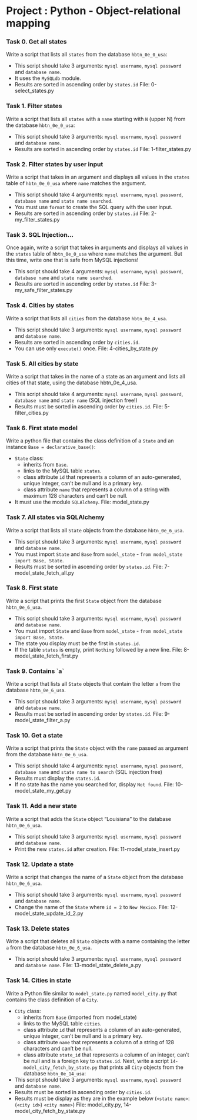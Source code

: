 # Project : Python - Object-relational mapping

### Task 0. Get all states
Write a script that lists all ``states`` from the database ``hbtn_0e_0_usa``:
- This script should take 3 arguments: ``mysql username``, ``mysql password`` and ``database name``.
- It uses the ``MySQLdb`` module.
- Results are sorted in ascending order by ``states.id``
File: 0-select_states.py

### Task 1. Filter states
Write a script that lists all ``states`` with a ``name`` starting with ``N`` (upper N) from the database ``hbtn_0e_0_usa``:
- This script should take 3 arguments: ``mysql username``, ``mysql password`` and ``database name``.
- Results are sorted in ascending order by ``states.id``
File: 1-filter_states.py

### Task 2. Filter states by user input
Write a script that takes in an argument and displays all values in the ``states`` table of ``hbtn_0e_0_usa`` where ``name`` matches the argument.
- This script should take 4 arguments: ``mysql username``, ``mysql password``, ``database name`` and ``state name searched``.
- You must use ``format`` to create the SQL query with the user input.
- Results are sorted in ascending order by ``states.id``
File: 2-my_filter_states.py

### Task 3. SQL Injection...
Once again, write a script that takes in arguments and displays all values in the ``states`` table of ``hbtn_0e_0_usa`` where ``name`` matches the argument. But this time, write one that is safe from MySQL injections!
- This script should take 4 arguments: ``mysql username``, ``mysql password``, ``database name`` and ``state name searched``.
- Results are sorted in ascending order by ``states.id``
File: 3-my_safe_filter_states.py

### Task 4. Cities by states
Write a script that lists all ``cities`` from the database ``hbtn_0e_4_usa``.
- This script should take 3 arguments: ``mysql username``, ``mysql password`` and ``database name``.
- Results are sorted in ascending order by ``cities.id``.
- You can use only ``execute()`` once.
File: 4-cities_by_state.py

### Task 5. All cities by state
Write a script that takes in the name of a state as an argument and lists all cities of that state, using the database hbtn_0e_4_usa.
- This script should take 4 arguments: ``mysql username``, ``mysql password``, ``database name`` and ``state name`` (SQL injection free!)
- Results must be sorted in ascending order by ``cities.id``.
File: 5-filter_cities.py

### Task 6. First state model
Write a python file that contains the class definition of a ``State`` and an instance ``Base = declarative_base()``:
- ``State`` class:
    - inherits from ``Base``.
    - links to the MySQL table ``states``.
    - class attribute ``id`` that represents a column of an auto-generated, unique integer, can’t be null and is a primary key.
    - class attribute ``name`` that represents a column of a string with maximum 128 characters and can’t be null.
- It must use the module ``SQLAlchemy``.
File: model_state.py

### Task 7. All states via SQLAlchemy
Write a script that lists all ``State`` objects from the database ``hbtn_0e_6_usa``.
- This script should take 3 arguments: ``mysql username``, ``mysql password`` and ``database name``.
- You must import ``State`` and ``Base`` from ``model_state`` - ``from model_state import Base, State``.
- Results must be sorted in ascending order by ``states.id``.
File: 7-model_state_fetch_all.py

### Task 8. First state
Write a script that prints the first ``State`` object from the database ``hbtn_0e_6_usa``.
- This script should take 3 arguments: ``mysql username``, ``mysql password`` and ``database name``.
- You must import ``State`` and ``Base`` from ``model_state`` - ``from model_state import Base, State``.
- The state you display must be the first in ``states.id``.
- If the table ``states`` is empty, print ``Nothing`` followed by a new line.
File: 8-model_state_fetch_first.py

### Task 9. Contains \`a\`
Write a script that lists all ``State`` objects that contain the letter ``a`` from the database ``hbtn_0e_6_usa``.
- This script should take 3 arguments: ``mysql username``, ``mysql password`` and ``database name``.
- Results must be sorted in ascending order by ``states.id``.
File: 9-model_state_filter_a.py

### Task 10. Get a state
Write a script that prints the ``State`` object with the ``name`` passed as argument from the database ``hbtn_0e_6_usa``.
- This script should take 4 arguments: ``mysql username``, ``mysql password``, ``database name`` and ``state name to search`` (SQL injection free)
- Results must display the ``states.id``.
- If no state has the name you searched for, display ``Not found``.
File: 10-model_state_my_get.py

### Task 11. Add a new state
Write a script that adds the ``State`` object “Louisiana” to the database ``hbtn_0e_6_usa``.
- This script should take 3 arguments: ``mysql username``, ``mysql password`` and ``database name``.
- Print the new ``states.id`` after creation.
File: 11-model_state_insert.py

### Task 12. Update a state
Write a script that changes the name of a ``State`` object from the database ``hbtn_0e_6_usa``.
- This script should take 3 arguments: ``mysql username``, ``mysql password`` and ``database name``.
- Change the name of the ``State`` where ``id = 2`` to ``New Mexico``.
File: 12-model_state_update_id_2.py

### Task 13. Delete states
Write a script that deletes all ``State`` objects with a name containing the letter ``a`` from the database ``hbtn_0e_6_usa``.
- This script should take 3 arguments: ``mysql username``, ``mysql password`` and ``database name``.
File: 13-model_state_delete_a.py

### Task 14. Cities in state
Write a Python file similar to ``model_state.py`` named ``model_city.py`` that contains the class definition of a ``City``.
- ``City`` class:
    - inherits from ``Base`` (imported from model_state)
    - links to the MySQL table ``cities``.
    - class attribute ``id`` that represents a column of an auto-generated, unique integer, can’t be null and is a primary key.
    - class attribute ``name`` that represents a column of a string of 128 characters and can’t be null.
    - class attribute ``state_id`` that represents a column of an integer, can’t be null and is a foreign key to ``states.id``.
Next, write a script ``14-model_city_fetch_by_state.py`` that prints all ``City`` objects from the database ``hbtn_0e_14_usa``:
- This script should take 3 arguments: ``mysql username``, ``mysql password`` and ``database name``.
- Results must be sorted in ascending order by ``cities.id``.
- Results must be display as they are in the example below (``<state name>``: (``<city id>``) ``<city name>``)
File: model_city.py, 14-model_city_fetch_by_state.py

